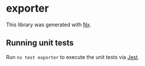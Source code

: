 # exporter

This library was generated with [Nx](https://nx.dev).

## Running unit tests

Run `nx test exporter` to execute the unit tests via [Jest](https://jestjs.io).
